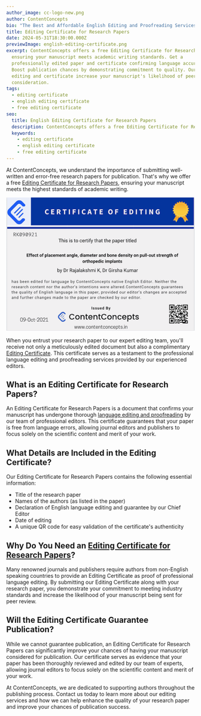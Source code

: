 ```yaml
---
author_image: cc-logo-new.png
author: ContentConcepts
bio: "The Best and Affordable English Editing and Proofreading Services "
title: Editing Certificate for Research Papers
date: 2024-05-31T18:30:00.000Z
previewImage: english-editing-certificate.png
excerpt: ContentConcepts offers a free Editing Certificate for Research Papers,
  ensuring your manuscript meets academic writing standards. Get a
  professionally edited paper and certificate confirming language accuracy.
  Boost publication chances by demonstrating commitment to quality. Our expert
  editing and certificate increase your manuscript's likelihood of peer review
  consideration.
tags:
  - editing certificate
  - english editing certificate
  - free editing certificate
seo:
  title: English Editing Certificate for Research Papers
  description: ContentConcepts offers a free Editing Certificate for Research Papers,
  keywords:
    - editing certificate
    - english editing certificate
    - free editing certificate
---
```

At ContentConcepts, we understand the importance of submitting well-written and error-free research papers for publication. That's why we offer a free [Editing Certificate for Research Papers](https://contentconcepts.com/services/plagiarism_check/english_editing_certificate/), ensuring your manuscript meets the highest standards of academic writing.

![Editing Certificate for Research Papers](english-editing-certificate.png "Editing Certificate for Research Papers")

When you entrust your research paper to our expert editing team, you'll receive not only a meticulously edited document but also a complimentary [Editing Certificate](https://contentconcepts.com/services/plagiarism_check/english_editing_certificate/). This certificate serves as a testament to the professional language editing and proofreading services provided by our experienced editors.

## What is an Editing Certificate for Research Papers?

An Editing Certificate for Research Papers is a document that confirms your manuscript has undergone thorough [language editing and proofreading](https://contentconcepts.in/services/academic_editing/proofreading_service/) by our team of professional editors. This certificate guarantees that your paper is free from language errors, allowing journal editors and publishers to focus solely on the scientific content and merit of your work.

## What Details are Included in the Editing Certificate?

Our Editing Certificate for Research Papers contains the following essential information:

* Title of the research paper
* Names of the authors (as listed in the paper)
* Declaration of English language editing and guarantee by our Chief Editor
* Date of editing
* A unique QR code for easy validation of the certificate's authenticity

## Why Do You Need an [Editing Certificate for Research Papers](https://contentconcepts.com/services/plagiarism_check/english_editing_certificate/)?

Many renowned journals and publishers require authors from non-English speaking countries to provide an Editing Certificate as proof of professional language editing. By submitting our Editing Certificate along with your research paper, you demonstrate your commitment to meeting industry standards and increase the likelihood of your manuscript being sent for peer review.

## Will the Editing Certificate Guarantee Publication?

While we cannot guarantee publication, an Editing Certificate for Research Papers can significantly improve your chances of having your manuscript considered for publication. Our certificate serves as evidence that your paper has been thoroughly reviewed and edited by our team of experts, allowing journal editors to focus solely on the scientific content and merit of your work.

At ContentConcepts, we are dedicated to supporting authors throughout the publishing process. Contact us today to learn more about our editing services and how we can help enhance the quality of your research paper and improve your chances of publication success.